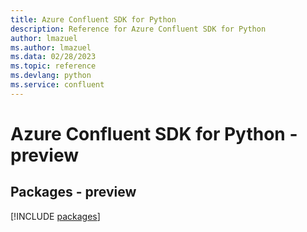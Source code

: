 ```yaml
---
title: Azure Confluent SDK for Python
description: Reference for Azure Confluent SDK for Python
author: lmazuel
ms.author: lmazuel
ms.data: 02/28/2023
ms.topic: reference
ms.devlang: python
ms.service: confluent
---
```

# Azure Confluent SDK for Python - preview
## Packages - preview
[!INCLUDE [packages](confluent-index.md)]
